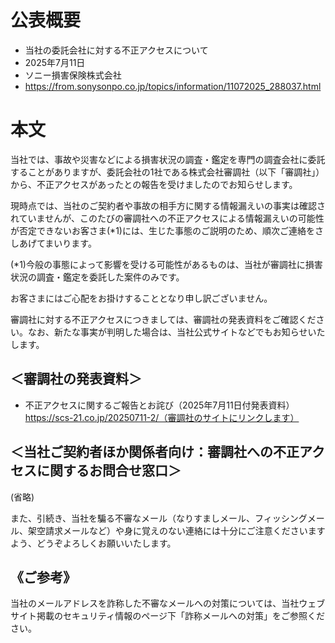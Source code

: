 # 公表概要
- 当社の委託会社に対する不正アクセスについて
- 2025年7月11日
- ソニー損害保険株式会社
- https://from.sonysonpo.co.jp/topics/information/11072025_288037.html

# 本文
当社では、事故や災害などによる損害状況の調査・鑑定を専門の調査会社に委託することがありますが、委託会社の1社である株式会社審調社（以下「審調社」）から、不正アクセスがあったとの報告を受けましたのでお知らせします。

現時点では、当社のご契約者や事故の相手方に関する情報漏えいの事実は確認されていませんが、このたびの審調社への不正アクセスによる情報漏えいの可能性が否定できないお客さま(*1)には、生じた事態のご説明のため、順次ご連絡をさしあげてまいります。

(*1)今般の事態によって影響を受ける可能性があるものは、当社が審調社に損害状況の調査・鑑定を委託した案件のみです。


お客さまにはご心配をお掛けすることとなり申し訳ございません。

審調社に対する不正アクセスにつきましては、審調社の発表資料をご確認ください。なお、新たな事実が判明した場合は、当社公式サイトなどでもお知らせいたします。

## ＜審調社の発表資料＞
- 不正アクセスに関するご報告とお詫び（2025年7月11日付発表資料）
　 https://scs-21.co.jp/20250711-2/（審調社のサイトにリンクします）

## ＜当社ご契約者ほか関係者向け：審調社への不正アクセスに関するお問合せ窓口＞
(省略)

また、引続き、当社を騙る不審なメール（なりすましメール、フィッシングメール、架空請求メールなど）や身に覚えのない連絡には十分にご注意くださいますよう、どうぞよろしくお願いいたします。

## 《ご参考》
当社のメールアドレスを詐称した不審なメールへの対策については、当社ウェブサイト掲載のセキュリティ情報のページ下「詐称メールへの対策」をご参照ください。
